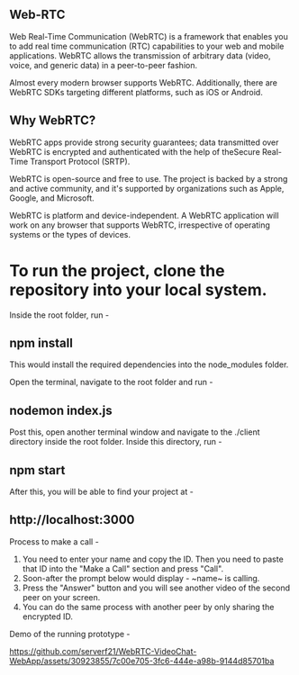 ## Web-RTC

Web Real-Time Communication (WebRTC) is a framework that enables you to add real time communication (RTC) capabilities to your web and mobile applications. WebRTC allows the transmission of arbitrary data (video, voice, and generic data) in a peer-to-peer fashion.

Almost every modern browser supports WebRTC. Additionally, there are WebRTC SDKs targeting different platforms, such as iOS or Android.

## Why WebRTC?

WebRTC apps provide strong security guarantees; data transmitted over WebRTC is encrypted and authenticated with the help of theSecure Real-Time Transport Protocol (SRTP).

WebRTC is open-source and free to use. The project is backed by a strong and active community, and it's supported by organizations such as Apple, Google, and Microsoft.

WebRTC is platform and device-independent. A WebRTC application will work on any browser that supports WebRTC, irrespective of operating systems or the types of devices.

# To run the project, clone the repository into your local system.

Inside the root folder, run -

## npm install

This would install the required dependencies into the node_modules folder.

Open the terminal, navigate to the root folder and run -

## nodemon index.js

Post this, open another terminal window and navigate to the ./client directory inside the root folder. Inside this directory, run -

## npm start

After this, you will be able to find your project at -

## http://localhost:3000

Process to make a call -

1. You need to enter your name and copy the ID. Then you need to paste that ID into the "Make a Call" section and press "Call".
2. Soon-after the prompt below would display -
   ~name~ is calling.
3. Press the "Answer" button and you will see another video of the second peer on your screen.
4. You can do the same process with another peer by only sharing the encrypted ID.

Demo of the running prototype -


https://github.com/serverf21/WebRTC-VideoChat-WebApp/assets/30923855/7c00e705-3fc6-444e-a98b-9144d85701ba




